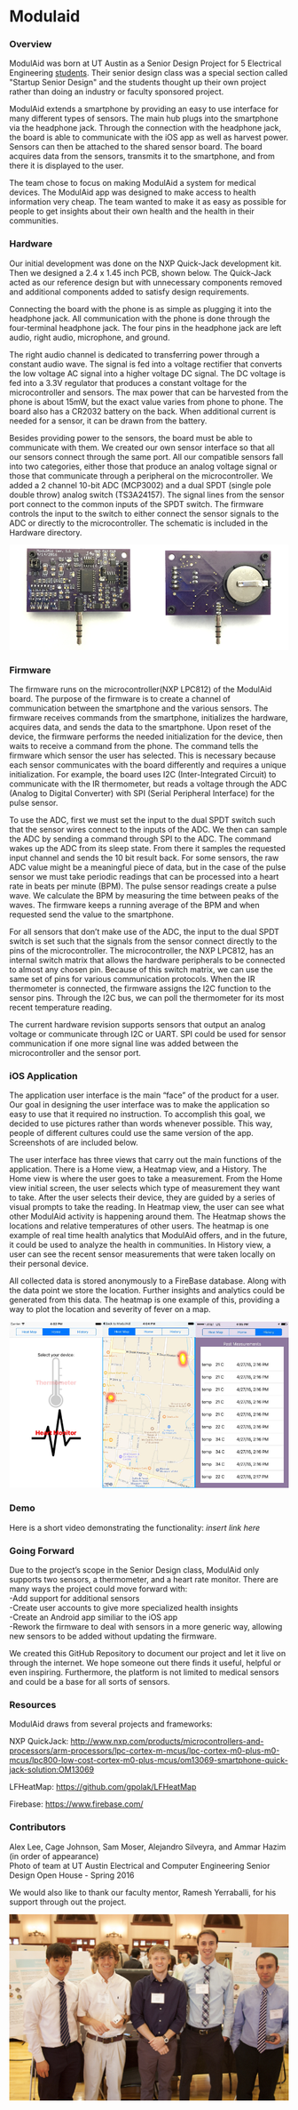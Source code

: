 # Modulaid

### Overview
ModulAid was born at UT Austin as a Senior Design Project for 5 Electrical Engineering [students](#contributors). Their senior design class was a special section called "Startup Senior Design" and the students thought up their own project rather than doing an industry or faculty sponsored project.

ModulAid extends a smartphone by providing an easy to use interface for many different types of sensors. The main hub plugs into the smartphone via the headphone jack. Through the connection with the headphone jack, the board is able to communicate with the iOS app as well as harvest power. Sensors can then be attached to the shared sensor board. The board acquires data from the sensors, transmits it to the smartphone, and from there it is displayed to the user.

The team chose to focus on making ModulAid a system for medical devices. The ModulAid app was designed to make access to health information very cheap. The team wanted to make it as easy as possible for people to get insights about their own health and the health in their communities. 

### Hardware
Our initial development was done on the NXP Quick-Jack development kit. Then we designed a 2.4 x 1.45 inch PCB, shown below. The Quick-Jack acted as our reference design but with unnecessary components removed and additional components added to satisfy design requirements.

Connecting the board with the phone is as simple as plugging it into the headphone jack. All communication with the phone is done through the four-terminal headphone jack. The four pins in the headphone jack are left audio, right audio, microphone, and ground.

The right audio channel is dedicated to transferring power through a constant audio wave. The signal is fed into a voltage rectifier that converts the low voltage AC signal into a higher voltage DC signal. The DC voltage is fed into a 3.3V regulator that produces a constant voltage for the microcontroller and sensors. The max power that can be harvested from the phone is about 15mW, but the exact value varies from phone to phone. The board also has a CR2032 battery on the back. When additional current is needed for a sensor, it can be drawn from the battery.

Besides providing power to the sensors, the board must be able to communicate with them. We created our own sensor interface so that all our sensors connect through the same port. All our compatible sensors fall into two categories, either those that produce an analog voltage signal or those that communicate through a peripheral on the microcontroller. We added a 2 channel 10-bit ADC (MCP3002) and a dual SPDT (single pole double throw) analog switch (TS3A24157). The signal lines from the sensor port connect to the common inputs of the SPDT switch. The firmware controls the input to the switch to either connect the sensor signals to the ADC or directly to the microcontroller. The schematic is included in the Hardware directory.

![alt tag](images/PCB_combo.png)

### Firmware
The firmware runs on the microcontroller(NXP LPC812) of the ModulAid board. The purpose of the firmware is to create a channel of communication between the smartphone and the various sensors. The firmware receives commands from the smartphone, initializes the hardware, acquires data, and sends the data to the smartphone. Upon reset of the device, the firmware performs the needed initialization for the device, then waits to receive a command from the phone. The command tells the firmware which sensor the user has selected. This is necessary because each sensor communicates with the board differently and requires a unique initialization. For example, the board uses I2C (Inter-Integrated Circuit) to communicate with the IR thermometer, but reads a voltage through the ADC (Analog to Digital Converter) with SPI (Serial Peripheral Interface) for the pulse sensor.

To use the ADC, first we must set the input to the dual SPDT switch such that the sensor wires connect to the inputs of the ADC. We then can sample the ADC by sending a command through SPI to the ADC. The command wakes up the ADC from its sleep state. From there it samples the requested input channel and sends the 10 bit result back. For some sensors, the raw ADC value might be a meaningful piece of data, but in the case of the pulse sensor we must take periodic readings that can be processed into a heart rate in beats per minute (BPM). The pulse sensor readings create a pulse wave. We calculate the BPM by measuring the time between peaks of the waves. The firmware keeps a running average of the BPM and when requested send the value to the smartphone.

For all sensors that don’t make use of the ADC, the input to the dual SPDT switch is set such that the signals from the sensor connect directly to the pins of the microcontroller. The microcontroller, the NXP LPC812, has an internal switch matrix that allows the hardware peripherals to be connected to almost any chosen pin. Because of this switch matrix, we can use the same set of pins for various communication protocols. When the IR thermometer is connected, the firmware assigns the I2C function to the sensor pins. Through the I2C bus, we can poll the thermometer for its most recent temperature reading.

The current hardware revision supports sensors that output an analog voltage or communicate through I2C or UART. SPI could be used for sensor communication if one more signal line was added between the microcontroller and the sensor port.

### iOS Application
The application user interface is the main “face” of the product for a user. Our goal in designing the user interface was to make the application so easy to use that it required no instruction. To accomplish this goal, we decided to use pictures rather than words whenever possible. This way, people of different cultures could use the same version of the app. Screenshots of are included below.

The user interface has three views that carry out the main functions of the application. There is a Home view, a Heatmap view, and a History. The Home view is where the user goes to take a measurement. From the Home view initial screen, the user selects which type of measurement they want to take. After the user selects their device, they are guided by a series of visual prompts to take the reading. In Heatmap view, the user can see what other ModulAid activity is happening around them. The Heatmap shows the locations and relative temperatures of other users. The heatmap is one example of real time health analytics that ModulAid offers, and in the future, it could be used to analyze the health in communities. In History view, a user can see the recent sensor measurements that were taken locally on their personal device.

All collected data is stored anonymously to a FireBase database. Along with the data point we store the location. Further insights and analytics could be generated from this data. The heatmap is one example of this, providing a way to plot the location and severity of fever on a map.

![alt tag](images/screenshot_combo.png)


### Demo
Here is a short video demonstrating the functionality: *insert link here*

### Going Forward
Due to the project’s scope in the Senior Design class, ModulAid only supports two sensors, a thermometer, and a heart rate monitor. There are many ways the project could move forward with:      
	-Add support for additional sensors     
	-Create user accounts to give more specialized health insights      
	-Create an Android app similiar to the iOS app       
	-Rework the firmware to deal with sensors in a more generic way, allowing new sensors to be added without updating the firmware.    

We created this GitHub Repository to document our project and let it live on through the internet. We hope someone out there finds it useful, helpful or even inspiring. Furthermore, the platform is not limited to medical sensors and could be a base for all sorts of sensors.

### Resources
ModulAid draws from several projects and frameworks:

NXP QuickJack: http://www.nxp.com/products/microcontrollers-and-processors/arm-processors/lpc-cortex-m-mcus/lpc-cortex-m0-plus-m0-mcus/lpc800-low-cost-cortex-m0-plus-mcus/om13069-smartphone-quick-jack-solution:OM13069

LFHeatMap: https://github.com/gpolak/LFHeatMap

Firebase: https://www.firebase.com/

### Contributors 
Alex Lee, Cage Johnson, Sam Moser, Alejandro Silveyra, and Ammar Hazim (in order of appearance)    
Photo of team at UT Austin Electrical and Computer Engineering Senior Design Open House - Spring 2016

We would also like to thank our faculty mentor, Ramesh Yerraballi, for his support through out the project.

![alt tag](images/team.jpg)


